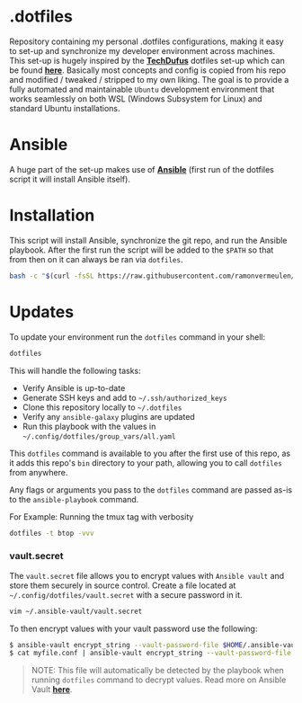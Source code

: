 # .dotfiles
Repository containing my personal .dotfiles configurations, making it easy to set-up and synchronize 
my developer environment across machines. This set-up is hugely inspired by the [**TechDufus**][2] dotfiles 
set-up which can be found [**here**][2]. Basically most concepts and config is copied from his repo 
and modified / tweaked / stripped to my own liking. The goal is to provide a fully automated and maintainable
`Ubuntu` development environment that works seamlessly on both WSL (Windows Subsystem for Linux) and 
standard Ubuntu installations.

# Ansible
A huge part of the set-up makes use of [**Ansible**][3] (first run of the dotfiles script it will install Ansible itself).


# Installation
This script will install Ansible, synchronize the git repo, and run the Ansible playbook. After the first run the script
will be added to the `$PATH` so that from then on it can always be ran via `dotfiles`.

```bash
bash -c "$(curl -fsSL https://raw.githubusercontent.com/ramonvermeulen/dotfiles/main/bin/dotfiles)"
```

# Updates
To update your environment run the `dotfiles` command in your shell:

```bash
dotfiles
```

This will handle the following tasks:

- Verify Ansible is up-to-date
- Generate SSH keys and add to `~/.ssh/authorized_keys`
- Clone this repository locally to `~/.dotfiles`
- Verify any `ansible-galaxy` plugins are updated
- Run this playbook with the values in `~/.config/dotfiles/group_vars/all.yaml`

This `dotfiles` command is available to you after the first use of this repo, as it adds this repo's `bin` directory to your path, allowing you to call `dotfiles` from anywhere.

Any flags or arguments you pass to the `dotfiles` command are passed as-is to the `ansible-playbook` command.

For Example: Running the tmux tag with verbosity
```bash
dotfiles -t btop -vvv
```

### vault.secret

The `vault.secret` file allows you to encrypt values with `Ansible vault` and store them securely in source control. Create a file located at `~/.config/dotfiles/vault.secret` with a secure password in it.

```bash
vim ~/.ansible-vault/vault.secret
```

To then encrypt values with your vault password use the following:

```bash
$ ansible-vault encrypt_string --vault-password-file $HOME/.ansible-vault/vault.secret "mynewsecret" --name "MY_SECRET_VAR"
$ cat myfile.conf | ansible-vault encrypt_string --vault-password-file $HOME/.ansible-vault/vault.secret --stdin-name "myfile"
```

> NOTE: This file will automatically be detected by the playbook when running `dotfiles` command to decrypt values. Read more on Ansible Vault [**here**][4].

<!-- These are the reference links used in this document -->
[1]: https://github.com/TechDufus/
[2]: https://github.com/TechDufus/dotfiles
[3]: https://github.com/ansible/ansible
[4]: https://docs.ansible.com/ansible/latest/user_guide/vault.html
